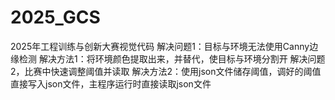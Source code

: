 # 2025_GCS
2025年工程训练与创新大赛视觉代码
解决问题1：目标与环境无法使用Canny边缘检测
解决方法1：将环境颜色提取出来，并替代，使目标与环境分割开
解决问题2，比赛中快速调整阈值并读取
解决方法2：使用json文件储存阈值，调好的阈值直接写入json文件，主程序运行时直接读取json文件
